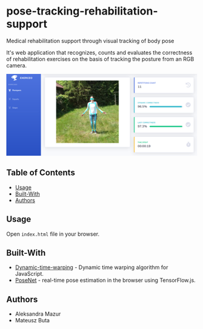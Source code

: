 # pose-tracking-rehabilitation-support
Medical rehabilitation support through visual tracking of body pose

It's web application that recognizes, counts and evaluates the correctness of rehabilitation exercises on the basis of tracking the posture from an RGB camera.

![App](docs/app.png?raw=true "Title")

## Table of Contents
<!-- - [Features](#features) -->
- [Usage](#usage)
- [Built-With](#built-with)
- [Authors](#authors)

<!--
## Features
* 
-->

## Usage     
Open `index.html` file in your browser.

## Built-With

* [Dynamic-time-warping](https://github.com/GordonLesti/dynamic-time-warping) - Dynamic time warping algorithm for JavaScript. 
* [PoseNet](https://github.com/tensorflow/tfjs-models/tree/master/posenet) - real-time pose estimation in the browser using TensorFlow.js.


## Authors
* Aleksandra Mazur
* Mateusz Buta
